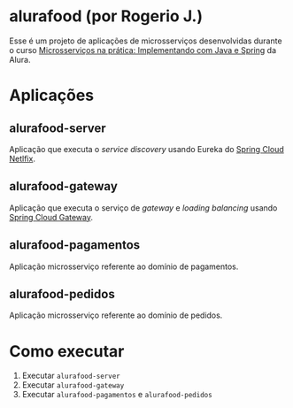 # alurafood (por Rogerio J.)

Esse é um projeto de aplicações de microsserviços desenvolvidas durante o curso 
[Microsserviços na prática: Implementando com Java e Spring](https://cursos.alura.com.br/course/microsservicos-implementando-java-spring)
da Alura.

# Aplicações

## alurafood-server

Aplicação que executa o _service discovery_ usando Eureka do 
[Spring Cloud Netlfix](https://spring.io/projects/spring-cloud-netflix).

## alurafood-gateway

Aplicação que executa o serviço de _gateway_ e _loading balancing_ usando 
[Spring Cloud Gateway](https://spring.io/projects/spring-cloud-gateway).

## alurafood-pagamentos

Aplicação microsserviço referente ao domínio de pagamentos.

## alurafood-pedidos

Aplicação microsserviço referente ao domínio de pedidos.

# Como executar

1. Executar `alurafood-server`
2. Executar `alurafood-gateway`
3. Executar `alurafood-pagamentos` e `alurafood-pedidos`

